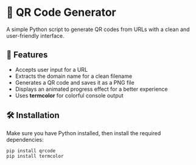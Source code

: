 # 🎯 QR Code Generator

A simple Python script to generate QR codes from URLs with a clean and user-friendly interface.

## 🚀 Features
- Accepts user input for a URL
- Extracts the domain name for a clean filename
- Generates a QR code and saves it as a PNG file
- Displays an animated progress effect for a better experience
- Uses **termcolor** for colorful console output

## 🛠️ Installation
Make sure you have Python installed, then install the required dependencies:

```sh
pip install qrcode
pip install termcolor
